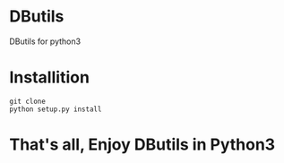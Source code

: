 # DButils
DButils for python3

# Installition

    git clone
    python setup.py install
  
# That's all, Enjoy DButils in Python3

